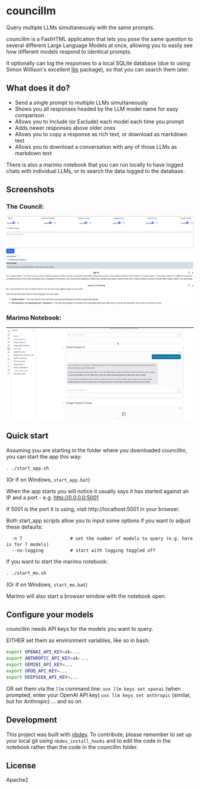 # councillm

Query multiple LLMs simultaneously with the same prompts.

councillm is a FastHTML application that lets you pose the same question to several different Large Language Models at once, allowing you to easily see how different models respond to identical prompts.

It optionally can log the responses to a local SQLite database (due to using Simon Willison's excellent [llm](https://github.com/simonw/llm) package), so that you can search them later.

## What does it do?

- Send a single prompt to multiple LLMs simultaneously
- Shows you all responses headed by the LLM model name for easy comparison
- Allows you to Include (or Exclude) each model each time you prompt
- Adds newer responses above older ones
- Allows you to copy a response as rich text, or download as markdown text
- Allows you to download a conversation with any of those LLMs as markdown text

There is also a marimo notebook that you can run locally to have logged chats with individual LLMs, or to search the data logged to the database.

## Screenshots

### The Council:
![CounciLLM interface showing multiple LLM responses in parallel](screenshots/CounciLLM.png)

### Marimo Notebook:
![Marimo notebook interface for chatting with individual LLMs](screenshots/multichat.png)

## Quick start

Assuming you are starting in the folder where you downloaded councillm, you can start the app this way:
```bash
. ./start_app.sh
```
(Or if on Windows, `start_app.bat`)

When the app starts you will notice it usually says it has started against an IP and a port - e.g. http://0.0.0.0:5001

If 5001 is the port it is using, visit http://localhost:5001 in your browser.

Both start_app scripts allow you to input some options if you want to adjust these defaults:
```
  -n 7                  # set the number of models to query (e.g. here is for 7 models)
  --no-logging          # start with logging toggled off
```


If you want to start the marimo notebook:
```bash
. ./start_mo.sh
```
(Or if on Windows, `start_mo.bat`)

Marimo will also start a browser window with the notebook open.


## Configure your models

councillm needs API keys for the models you want to query.

EITHER set them as environment variables, like so in bash:
```bash
export OPENAI_API_KEY=sk-...
export ANTHROPIC_API_KEY=sk-...
export GEMINI_API_KEY=...
export GROQ_API_KEY=...
export DEEPSEEK_API_KEY=...
```


OR set them via the `llm` command line:
`uvx llm keys set openai`
(when prompted, enter your OpenAI API key)
`uvx llm keys set anthropic`
(similar, but for Anthropic)
... and so on

## Development

This project was built with [nbdev](https://nbdev.fast.ai/). To contribute, please remember to set up your local git using `nbdev_install_hooks` and to edit the code in the notebook rather than the code in the councillm folder.

## License

Apache2


